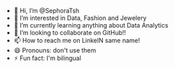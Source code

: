 - 👋 Hi, I’m @SephoraTsh
- 👀 I’m interested in Data, Fashion and Jewelery
- 🌱 I’m currently learning anything about Data Analytics
- 💞️ I’m looking to collaborate on GitHub!!
- 📫 How to reach me on LinkeIN same name!
- 😄 Pronouns: don't use them
- ⚡ Fun fact: I'm bilingual

<!---
SephoraTsh/SephoraTsh is a ✨ special ✨ repository because its `README.md` (this file) appears on your GitHub profile.
You can click the Preview link to take a look at your changes.
--->
